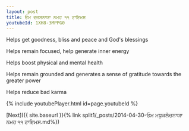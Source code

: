 ```yaml
---
layout: post
title: ਓਮ ਵਜਸਨਾਯਾ ਨਮਹ ੧੧ ਟਾਇਮਸ
youtubeId: 1XH8-3MPPG0
---
```

 
 
Helps get goodness, bliss and peace and God's blessings
 
Helps remain focused, help generate inner energy 
 
Helps boost physical and mental health 
 
Helps remain grounded and generates a sense of gratitude towards the greater power 
 
Helps reduce bad karma
 
 
 
 


{% include youtubePlayer.html id=page.youtubeId %}
 
[Next]({{ site.baseurl }}{% link  split1/_posts/2014-04-30-ਓਮ ਮਧੁਕਲੋਚਨਾਯਾ ਨਮਹ ੧੧ ਟਾਇਮਸ.md%})
 
